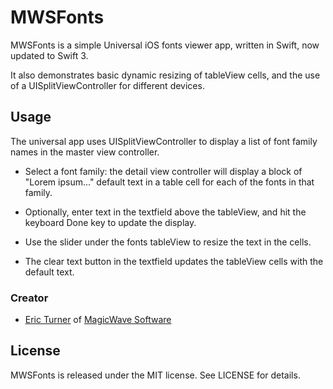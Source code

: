 MWSFonts
===================

MWSFonts is a simple Universal iOS fonts viewer app, written in Swift, now updated to Swift 3.

It also demonstrates basic dynamic resizing of tableView cells, and the use of a UISplitViewController for different devices.

Usage
--------------------
The universal app uses UISplitViewController to display a list of font family names in the master view controller.

- Select a font family: the detail view controller will display a block of "Lorem ipsum..." default text in a table cell for each of the fonts in that family.

- Optionally, enter text in the textfield above the tableView, and hit the keyboard Done key to update the display.

- Use the slider under the fonts tableView to resize the text in the cells.

- The clear text button in the textfield updates the tableView cells with the default text.

### Creator

- [Eric Turner](https://github.com/magicwave) of [MagicWave Software](http://www.magicwavesoftware.com)


License
-------------------

MWSFonts is released under the MIT license. See LICENSE for details.